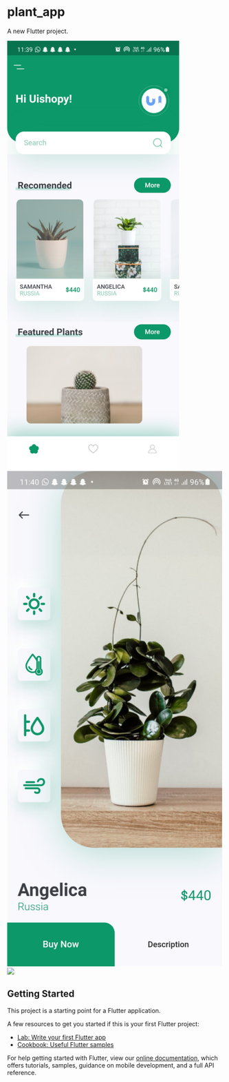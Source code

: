 # plant_app

A new Flutter project.


<p float="left">
  <img src="https://github.com/Gaurav-Krishna-Gaali/plant_app/blob/master/Screenshot_20210419-113954.jpg" width="400" />
  <img src="https://github.com/Gaurav-Krishna-Gaali/plant_app/blob/master/Screenshot_20210419-114004.jpg" width="500" /> 
  <img src="/img3.png" width="100" />
</p>

## Getting Started

This project is a starting point for a Flutter application.

A few resources to get you started if this is your first Flutter project:

- [Lab: Write your first Flutter app](https://flutter.dev/docs/get-started/codelab)
- [Cookbook: Useful Flutter samples](https://flutter.dev/docs/cookbook)

For help getting started with Flutter, view our
[online documentation](https://flutter.dev/docs), which offers tutorials,
samples, guidance on mobile development, and a full API reference.
